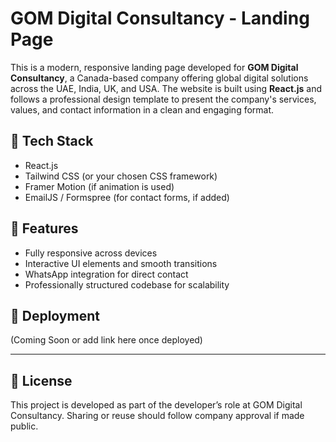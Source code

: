 # GOM Digital Consultancy - Landing Page

This is a modern, responsive landing page developed for **GOM Digital Consultancy**, a Canada-based company offering global digital solutions across the UAE, India, UK, and USA. The website is built using **React.js** and follows a professional design template to present the company's services, values, and contact information in a clean and engaging format.

## 🔧 Tech Stack
- React.js
- Tailwind CSS (or your chosen CSS framework)
- Framer Motion (if animation is used)
- EmailJS / Formspree (for contact forms, if added)

## 📌 Features
- Fully responsive across devices
- Interactive UI elements and smooth transitions
- WhatsApp integration for direct contact
- Professionally structured codebase for scalability

## 🚀 Deployment
(Coming Soon or add link here once deployed)

---

## 📄 License
This project is developed as part of the developer’s role at GOM Digital Consultancy. Sharing or reuse should follow company approval if made public.